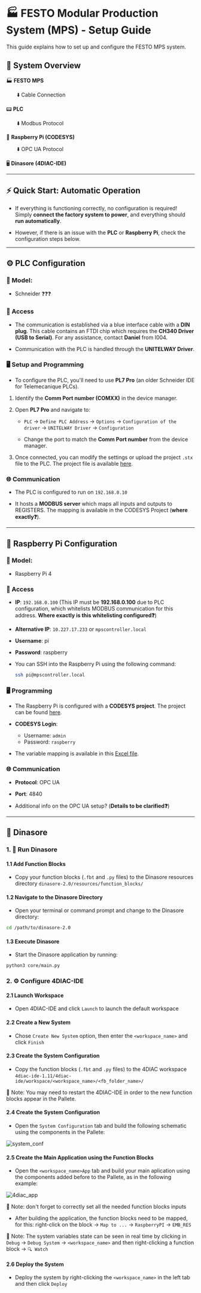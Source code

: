 # 🏭 FESTO Modular Production System (MPS) - Setup Guide 

This guide explains how to set up and configure the FESTO MPS system.

## 📌 System Overview

🏭 **FESTO MPS**  

&emsp;&emsp;⬇️ Cable Connection  

📟 **PLC**  

&emsp;&emsp;⬇️ Modbus Protocol  

🍓 **Raspberry Pi (CODESYS)**  

&emsp;&emsp;⬇️ OPC UA Protocol  

🖥️ **Dinasore (4DIAC-IDE)**

---

## ⚡ Quick Start: Automatic Operation

- If everything is functioning correctly, no configuration is required! Simply **connect the factory system to power**, and everything should **run automatically**.

- However, if there is an issue with the **PLC** or **Raspberry Pi**, check the configuration steps below.

---

## ⚙️ PLC Configuration

### 🔲 Model: 

- Schneider ❓❓❓


### 🔐 Access

- The communication is established via a blue interface cable with a **DIN plug**. This cable contains an FTDI chip which requires the **CH340 Driver (USB to Serial)**. For any assistance, contact **Daniel** from I004.

- Communication with the PLC is handled through the **UNITELWAY Driver**.


### 🖥️ Setup and Programming 

- To configure the PLC, you'll need to use **PL7 Pro** (an older Schneider IDE for Telemecanique PLCs).

1. Identify the **Comm Port number (COMXX)** in the device manager.
     
2. Open **PL7 Pro** and navigate to:
   
   - `PLC` -> `Define PLC Address` -> `Options` -> `Configuration of the driver` -> `UNITELWAY Driver` -> `Configuration`
     
   - Change the port to match the **Comm Port number** from the device manager.
     
4. Once connected, you can modify the settings or upload the project `.stx` file to the PLC. The project file is available [here](https://github.com/DIGI2-FEUP/TF4iM/blob/main/plc/FactorisDemoPLC.stx).


### 🌐 Communication 

- The PLC is configured to run on `192.168.0.10`
  
- It hosts a **MODBUS server** which maps all inputs and outputs to REGISTERS. The mapping is available in the CODESYS Project (**where exactly❓**).

---

## 🍓 Raspberry Pi Configuration

### 🔲 Model: 

- Raspberry Pi 4


### 🔐 Access

- **IP**: `192.168.0.100` (This IP must be **192.168.0.100** due to PLC configuration, which whitelists MODBUS communication for this address. **Where exactly is this whitelisting configured❓**)
  
- **Alternative IP**: `10.227.17.233` or `mpscontroller.local`
  
- **Username**: pi
  
- **Password**: raspberry
  
- You can SSH into the Raspberry Pi using the following command:
   ```bash
   ssh pi@mpscontroller.local
   ```


### 🖥️ Programming

- The Raspberry Pi is configured with a **CODESYS project**. The project can be found [here](https://github.com/DIGI2-FEUP/TF4iM/blob/main/controller/factorisDemoController.project).

- **CODESYS Login**: 
  - Username: `admin`
  - Password: `raspberry`
    
- The variable mapping is available in this [Excel file](https://github.com/DIGI2-FEUP/TF4iM/blob/main/festo/Mapeamento_IOs.xlsx).

### 🌐 Communication 

- **Protocol**: OPC UA
  
- **Port**: 4840
  
- Additional info on the OPC UA setup? (**Details to be clarified❓**)

---

## 🦖 Dinasore

### 1. 🚀 Run Dinasore

#### 1.1 Add Function Blocks

- Copy your function blocks (`.fbt` and `.py` files) to the Dinasore resources directory `dinasore-2.0/resources/function_blocks/`

#### 1.2 Navigate to the Dinasore Directory

- Open your terminal or command prompt and change to the Dinasore directory:

 ```bash
 cd /path/to/dinasore-2.0
 ```

#### 1.3 Execute Dinasore

- Start the Dinasore application by running:

 ```bash
 python3 core/main.py
 ```

### 2. ⚙️ Configure 4DIAC-IDE

#### 2.1 Launch Workspace

- Open 4DIAC-IDE and click `Launch` to launch the default workspace

#### 2.2 Create a New System

- Chose `Create New System` option, then enter the `<workspace_name>` and click `Finish`

#### 2.3 Create the System Configuration

- Copy the function blocks (`.fbt` and `.py` files) to the 4DIAC workspace `4diac-ide-1.11/4diac-ide/workspace/<workspace_name>/<fb_folder_name>/`

📝 Note: You may need to restart the 4DIAC-IDE in order to the new function blocks appear in the Pallete.

#### 2.4 Create the System Configuration

- Open the `System Configuration` tab and build the following schematic using the components in the Pallete:

![system_conf](https://github.com/user-attachments/assets/3a492057-6bf1-4bc0-9926-caf9315dd2d5)

#### 2.5 Create the Main Application using the Function Blocks

- Open the `<workspace_name>App` tab and build your main aplication using the components added before to the Pallete, as in the following example:

![4diac_app](https://github.com/user-attachments/assets/ef5c3480-b41e-45a0-a6a5-b69ba3656515)

📝 Note: don't forget to correctly set all the needed function blocks inputs

- After building the application, the function blocks need to be mapped, for this: right-click on the block -> `Map to ...` -> `RaspberryPI` -> `EMB_RES`

📝 Note: The system variables state can be seen in real time by clicking in `Debug` -> `Debug System` -> `<workspace_name>` and then right-clicking a function block -> `🔍 Watch`

#### 2.6 Deploy the System

- Deploy the system by right-clicking the `<workspace_name>` in the left tab and then click `Deploy`
